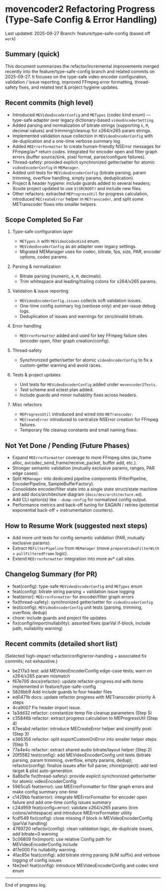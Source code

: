 # movencoder2 Refactoring Progress (Type-Safe Config & Error Handling)

Last updated: 2025-09-27
Branch: feature/type-safe-config (based off `work`)

## Summary (quick)
This document summarizes the refactor/incremental improvements merged recently into the feature/type-safe-config branch and related commits on 2025-09-27. It focuses on the type-safe video encoder configuration, validation / issue reporting, improved FFmpeg error formatting, thread-safety fixes, and related test & project hygiene updates.

## Recent commits (high level)
- Introduced `MEVideoEncoderConfig` and `METypes` (codec kind enum) — type-safe adapter over legacy dictionary-based `videoEncoderSetting`.
- Added parsing and normalization of bitrate strings (supporting `k`, `M`, decimal values) and trimming/cleanup for x264/x265 param strings.
- Implemented validation issue collection in `MEVideoEncoderConfig` with de-duplication and a one-time verbose summary log.
- Added `MEErrorFormatter` to create human-friendly NSError messages for FFmpeg/av* return codes. Integrated for encoder open and filter graph errors (buffer source/sink, pixel format, parse/configure failures).
- Thread-safety: provided explicit synchronized getter/setter for atomic `videoEncoderConfig` in `MEManager`.
- Added unit tests for `MEVideoEncoderConfig` (bitrate parsing, param trimming, overflow handling, empty params, deduplication).
- Project & header hygiene: include guards added to several headers; Xcode project updated to use `$(SRCROOT)` and include new files.
- Other refactors: extracted `MEProgressUtil` for progress calculation, introduced `MECreateError` helper in `METranscoder`, and split some METranscoder flows into smaller helpers.

## Scope Completed So Far
1. Type-safe configuration layer
   - `METypes.h` with `MEVideoCodecKind` enum.
   - `MEVideoEncoderConfig` as an adapter over legacy settings.
   - Migrated MEManager uses for codec, bitrate, fps, size, PAR, encoder options, codec params.

2. Parsing & normalization
   - Bitrate parsing (numeric, `k`, `M`, decimals).
   - Trim whitespace and leading/trailing colons for x264/x265 params.

3. Validation & issue reporting
   - `MEVideoEncoderConfig.issues` collects soft validation issues.
   - One-time config summary log (verbose only) and per-issue debug logs.
   - Deduplication of issues and warnings for zero/invalid bitrate.

4. Error handling
   - `MEErrorFormatter` added and used for key FFmpeg failure sites (encoder open, filter graph creation/config).

5. Thread-safety
   - Synchronized getter/setter for atomic `videoEncoderConfig` to fix a custom-getter warning and avoid races.

6. Tests & project updates
   - Unit tests for `MEVideoEncoderConfig` added under `movencoder2Tests`.
   - Test scheme and xctest plan added.
   - Include guards and minor nullability fixes across headers.

7. Misc refactors
   - `MEProgressUtil` introduced and wired into `METranscoder`.
   - `MECreateError` introduced to centralize NSError creation for FFmpeg failures.
   - Temporary file cleanup constants and small naming fixes.

## Not Yet Done / Pending (Future Phases)
- Expand `MEErrorFormatter` coverage to more FFmpeg sites (av_frame alloc, avcodec_send_frame/receive_packet, buffer add, etc.).
- Stronger semantic validation (mutually exclusive params, ranges, PAR edge cases).
- Split `MEManager` into dedicated pipeline components (FilterPipeline, EncoderPipeline, SampleBufferFactory).
- Consolidate encoder/filter state into a single state struct/state machine and add docs/architecture diagram (`docs/dev/architecture.md`).
- Add CLI option(s) like `--dump-config` for normalized config output.
- Performance metrics and back-off tuning for EAGAIN / retries (potential exponential back-off + instrumentation counters).

## How to Resume Work (suggested next steps)
- Add more unit tests for config semantic validation (PAR, mutually exclusive params).
- Extract `MEFilterPipeline` from `MEManager` (move `prepareVideoFilterWith` + `pullFilteredFrame` logic).
- Extend `MEErrorFormatter` integration into more av* call sites.

## Changelog Summary (for PR)
- feat(config): type-safe `MEVideoEncoderConfig` and `METypes` enum
- feat(config): bitrate string parsing + validation issue logging
- feat(error): `MEErrorFormatter` for encoder/filter graph errors
- fix(thread-safety): synchronized getter/setter for `videoEncoderConfig`
- test(config): `MEVideoEncoderConfig` unit tests (parsing, trimming, overflow, dedup)
- chore: include guards and project file updates
- fix(config/import/nullability): assorted fixes (parVal if-block, include path, nullability warning)

## Recent commits (detailed short list)
(Selected high-impact refactor/config/error-handling + associated fix commits; not exhaustive.)
- be217a3  test: add MEVideoEncoderConfig edge-case tests; warn on x264/x265 param mismatch
- f67e795  docs(refactor): update refactor-progress.md with items implemented in feature/type-safe-config
- 5828bb9  Add include guards to four header files
- ed0471b  docs: update refactor progress with METranscoder priority A steps
- 4ca9007  Fix header import issue.
- 1a3dd32  refactor: constantize temp file cleanup parameters (Step 5)
- c35846b  refactor: extract progress calculation to MEProgressUtil (Step 4)
- 67eeabd  refactor: introduce MECreateError helper and simplify post: (Step 3)
- e366356  refactor: split exportCustomOnError into smaller helper steps (Step 1)
- 77a4e4c  refactor: extract shared audio bitrate/layout helper (Step 2)
- 20f5582  test(config): add MEVideoEncoderConfig unit tests (bitrate parsing, param trimming, overflow, empty params, dedup); refactor(config): finalize issues after full parse; chore(project): add test target & plist auto-generation
- 8a8bd1e  fix(thread-safety): provide explicit synchronized getter/setter for atomic videoEncoderConfig
- 5965ca5  feat(error): use MEErrorFormatter for filter graph errors and make config summary one-time
- c1429bb  feat(error): integrate MEErrorFormatter for encoder open failure and add one-time config issues summary
- c24d959  feat(config+error): validate x264/x265 params (trim colons/whitespace) and introduce MEErrorFormatter utility
- fcdf549  fix(config): close missing if block in MEVideoEncoderConfig (parVal handling)
- 4769720  refactor(config): clean validation logic, de-duplicate issues, add bitrate=0 warning
- 5c06809  fix(import): use relative Config path for MEVideoEncoderConfig include
- 4f7e000  Fix nullability warning.
- 4fac85e  feat(config): add bitrate string parsing (k/M suffix) and verbose logging of config issues
- f4e2ee1  feat(config): introduce MEVideoEncoderConfig and codec kind enum

---
End of progress log.
